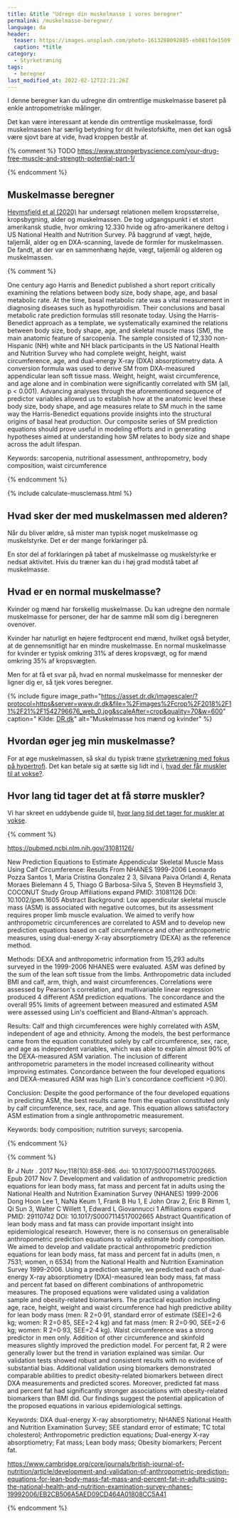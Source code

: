 ```yaml
---
title: &title "Udregn din muskelmasse i vores beregner"
permalink: /muskelmasse-beregner/
language: da
header:
  teaser: https://images.unsplash.com/photo-1613288092085-eb081fde1509?ixlib=rb-1.2.1&ixid=MnwxMjA3fDB8MHxwaG90by1wYWdlfHx8fGVufDB8fHx8&auto=format&fit=crop&w=400&q=5
  caption: *title
category:
  - Styrketræning
tags:
  - beregner
last_modified_at: 2022-02-12T22:21:26Z
---
```


I denne beregner kan du udregne din omtrentlige muskelmasse baseret på enkle antropometriske målinger.

Det kan være interessant at kende din omtrentlige muskelmasse, fordi muskelmassen har særlig betydning for dit hvilestofskifte, men det kan også være sjovt bare at vide, hvad kroppen består af.

{% comment %}
TODO
https://www.strongerbyscience.com/your-drug-free-muscle-and-strength-potential-part-1/

{% endcomment %}

## Muskelmasse beregner

[Heymsfield et al (2020)](https://www.ncbi.nlm.nih.gov/pmc/articles/PMC7012897/) har undersøgt relationen mellem kropsstørrelse, kropsbygning, alder og muskelmassen. De tog udgangspunkt i et stort amerikansk studie, hvor omkring 12.330 hvide og afro-amerikanere deltog i US National Health and Nutrition Survey. På baggrund af vægt, højde, taljemål, alder og en DXA-scanning, lavede de formler for muskelmassen. De fandt, at der var en sammenhæng højde, vægt, taljemål og alderen og muskelmassen.

{% comment %}

One century ago Harris and Benedict published a short report critically examining the relations between body size, body shape, age, and basal metabolic rate. At the time, basal metabolic rate was a vital measurement in diagnosing diseases such as hypothyroidism. Their conclusions and basal metabolic rate prediction formulas still resonate today. Using the Harris-Benedict approach as a template, we systematically examined the relations between body size, body shape, age, and skeletal muscle mass (SM), the main anatomic feature of sarcopenia. The sample consisted of 12,330 non-Hispanic (NH) white and NH black participants in the US National Health and Nutrition Survey who had complete weight, height, waist circumference, age, and dual-energy X-ray (DXA) absorptiometry data. A conversion formula was used to derive SM from DXA-measured appendicular lean soft tissue mass. Weight, height, waist circumference, and age alone and in combination were significantly correlated with SM (all, p < 0.001). Advancing analyses through the aforementioned sequence of predictor variables allowed us to establish how at the anatomic level these body size, body shape, and age measures relate to SM much in the same way the Harris-Benedict equations provide insights into the structural origins of basal heat production. Our composite series of SM prediction equations should prove useful in modeling efforts and in generating hypotheses aimed at understanding how SM relates to body size and shape across the adult lifespan.

Keywords: sarcopenia, nutritional assessment, anthropometry, body composition, waist circumference

{% endcomment %}

{% include calculate-musclemass.html %}

## Hvad sker der med muskelmassen med alderen?

Når du bliver ældre, så mister man typisk noget muskelmasse og muskelstyrke. Det er der mange forklaringer på.

En stor del af forklaringen på tabet af muskelmasse og muskelstyrke er nedsat aktivitet. Hvis du træner kan du i høj grad modstå tabet af muskelmasse.

## Hvad er en normal muskelmasse?

Kvinder og mænd har forskellig muskelmasse. Du kan udregne den normale muskelmasse for personer, der har de samme mål som dig i beregneren ovenover.

Kvinder har naturligt en højere fedtprocent end mænd, hvilket også betyder, at de gennemsnitligt har en mindre muskelmasse. En normal muskelmasse for kvinder er typisk omkring 31% af deres kropsvægt, og for mænd omkring 35% af kropsvægten.

Men for at få et svar på, hvad en normal muskelmasse for mennesker der ligner dig er, så tjek vores beregner.

{% include figure image_path="https://asset.dr.dk/imagescaler/?protocol=https&server=www.dr.dk&file=%2Fimages%2Fcrop%2F2018%2F11%2F21%2F1542796676_web_0.jpg&scaleAfter=crop&quality=70&w=600" caption=" Kilde: [DR.dk](https://www.dr.dk/sporten/oevrig/mere-fedt-og-mindre-muskler-men-kvindekroppen-har-hemmelige-superevner)" alt="Muskelmasse hos mænd og kvinder" %}

## Hvordan øger jeg min muskelmasse?

For at øge muskelmassen, så skal du typisk træne [styrketræning med fokus på hypertrofi](/hypertrofi-metoder/). Det kan betale sig at sætte sig lidt ind i, [hvad der får muskler til at vokse?](/hvordan-vokser-muskler/).

## Hvor lang tid tager det at få større muskler?

Vi har skreet en uddybende guide til, [hvor lang tid det tager for muskler at vokse](/hvor-hurtigt-vokser-muskler/).


{% comment %}

https://pubmed.ncbi.nlm.nih.gov/31081126/

New Prediction Equations to Estimate Appendicular Skeletal Muscle Mass Using Calf Circumference: Results From NHANES 1999-2006
Leonardo Pozza Santos 1, Maria Cristina Gonzalez 2 3, Silvana Paiva Orlandi 4, Renata Moraes Bielemann 4 5, Thiago G Barbosa-Silva 5, Steven B Heymsfield 3, COCONUT Study Group
Affiliations expand
PMID: 31081126 DOI: 10.1002/jpen.1605
Abstract
Background: Low appendicular skeletal muscle mass (ASM) is associated with negative outcomes, but its assessment requires proper limb muscle evaluation. We aimed to verify how anthropometric circumferences are correlated to ASM and to develop new prediction equations based on calf circumference and other anthropometric measures, using dual-energy X-ray absorptiometry (DEXA) as the reference method.

Methods: DEXA and anthropometric information from 15,293 adults surveyed in the 1999-2006 NHANES were evaluated. ASM was defined by the sum of the lean soft tissue from the limbs. Anthropometric data included BMI and calf, arm, thigh, and waist circumferences. Correlations were assessed by Pearson's correlation, and multivariable linear regression produced 4 different ASM prediction equations. The concordance and the overall 95% limits of agreement between measured and estimated ASM were assessed using Lin's coefficient and Bland-Altman's approach.

Results: Calf and thigh circumferences were highly correlated with ASM, independent of age and ethnicity. Among the models, the best performance came from the equation constituted solely by calf circumference, sex, race, and age as independent variables, which was able to explain almost 90% of the DEXA-measured ASM variation. The inclusion of different anthropometric parameters in the model increased collinearity without improving estimates. Concordance between the four developed equations and DEXA-measured ASM was high (Lin's concordance coefficient >0.90).

Conclusion: Despite the good performance of the four developed equations in predicting ASM, the best results came from the equation constituted only by calf circumference, sex, race, and age. This equation allows satisfactory ASM estimation from a single anthropometric measurement.

Keywords: body composition; nutrition surveys; sarcopenia.

{% endcomment %}


{% comment %}

Br J Nutr
. 2017 Nov;118(10):858-866. doi: 10.1017/S0007114517002665. Epub 2017 Nov 7.
Development and validation of anthropometric prediction equations for lean body mass, fat mass and percent fat in adults using the National Health and Nutrition Examination Survey (NHANES) 1999-2006
Dong Hoon Lee 1, NaNa Keum 1, Frank B Hu 1, E John Orav 2, Eric B Rimm 1, Qi Sun 3, Walter C Willett 1, Edward L Giovannucci 1
Affiliations expand
PMID: 29110742 DOI: 10.1017/S0007114517002665
Abstract
Quantification of lean body mass and fat mass can provide important insight into epidemiological research. However, there is no consensus on generalisable anthropometric prediction equations to validly estimate body composition. We aimed to develop and validate practical anthropometric prediction equations for lean body mass, fat mass and percent fat in adults (men, n 7531; women, n 6534) from the National Health and Nutrition Examination Survey 1999-2006. Using a prediction sample, we predicted each of dual-energy X-ray absorptiometry (DXA)-measured lean body mass, fat mass and percent fat based on different combinations of anthropometric measures. The proposed equations were validated using a validation sample and obesity-related biomarkers. The practical equation including age, race, height, weight and waist circumference had high predictive ability for lean body mass (men: R 2=0·91, standard error of estimate (SEE)=2·6 kg; women: R 2=0·85, SEE=2·4 kg) and fat mass (men: R 2=0·90, SEE=2·6 kg; women: R 2=0·93, SEE=2·4 kg). Waist circumference was a strong predictor in men only. Addition of other circumference and skinfold measures slightly improved the prediction model. For percent fat, R 2 were generally lower but the trend in variation explained was similar. Our validation tests showed robust and consistent results with no evidence of substantial bias. Additional validation using biomarkers demonstrated comparable abilities to predict obesity-related biomarkers between direct DXA measurements and predicted scores. Moreover, predicted fat mass and percent fat had significantly stronger associations with obesity-related biomarkers than BMI did. Our findings suggest the potential application of the proposed equations in various epidemiological settings.

Keywords: DXA dual-energy X-ray absorptiometry; NHANES National Health and Nutrition Examination Survey; SEE standard error of estimate; TC total cholesterol; Anthropometric prediction equations; Dual-energy X-ray absorptiometry; Fat mass; Lean body mass; Obesity biomarkers; Percent fat.

https://www.cambridge.org/core/journals/british-journal-of-nutrition/article/development-and-validation-of-anthropometric-prediction-equations-for-lean-body-mass-fat-mass-and-percent-fat-in-adults-using-the-national-health-and-nutrition-examination-survey-nhanes-19992006/EB2CB506A5AED09CD464A01808CC5A41

{% endcomment %}
